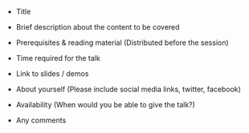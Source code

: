 - Title

- Brief description about the content to be covered

- Prerequisites & reading material (Distributed before the session) 

- Time required for the talk

- Link to slides / demos

- About yourself (Please include social media links, twitter, facebook)

- Availability (When would you be able to give the talk?) 

- Any comments
